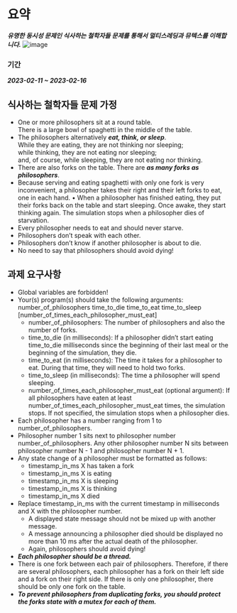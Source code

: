 # 요약
***유명한 동시성 문제인 식사하는 철학자들 문제를 통해서 멀티스레딩과 뮤텍스를 이해합니다.***
![image](https://github.com/sseunghoon/42_Philosophers/assets/45088611/2dcacb73-9f75-44e5-83c8-2d947b5f5c97)

### 기간
***2023-02-11 ~ 2023-02-16***

## 식사하는 철학자들 문제 가정
- One or more philosophers sit at a round table.
<br>There is a large bowl of spaghetti in the middle of the table.
- The philosophers alternatively ***eat, think, or sleep***.<br>
While they are eating, they are not thinking nor sleeping; <br>
while thinking, they are not eating nor sleeping;<br>
and, of course, while sleeping, they are not eating nor thinking.
- There are also forks on the table. There are ***as many forks as philosophers***.
- Because serving and eating spaghetti with only one fork is very inconvenient, a
philosopher takes their right and their left forks to eat, one in each hand.
• When a philosopher has finished eating, they put their forks back on the table and
start sleeping. Once awake, they start thinking again. The simulation stops when
a philosopher dies of starvation.
- Every philosopher needs to eat and should never starve.
- Philosophers don’t speak with each other.
- Philosophers don’t know if another philosopher is about to die.
- No need to say that philosophers should avoid dying!

## 과제 요구사항
- Global variables are forbidden!
- Your(s) program(s) should take the following arguments:
number_of_philosophers time_to_die time_to_eat time_to_sleep
[number_of_times_each_philosopher_must_eat]
  - number_of_philosophers: The number of philosophers and also the number
of forks.
  - time_to_die (in milliseconds): If a philosopher didn’t start eating time_to_die
milliseconds since the beginning of their last meal or the beginning of the simulation, they die.
  - time_to_eat (in milliseconds): The time it takes for a philosopher to eat.
During that time, they will need to hold two forks.
  - time_to_sleep (in milliseconds): The time a philosopher will spend sleeping.
  - number_of_times_each_philosopher_must_eat (optional argument): If all
philosophers have eaten at least number_of_times_each_philosopher_must_eat
times, the simulation stops. If not specified, the simulation stops when a
philosopher dies.
- Each philosopher has a number ranging from 1 to number_of_philosophers.
- Philosopher number 1 sits next to philosopher number number_of_philosophers.
Any other philosopher number N sits between philosopher number N - 1 and philosopher number N + 1.
- Any state change of a philosopher must be formatted as follows:
  - timestamp_in_ms X has taken a fork
  - timestamp_in_ms X is eating
  - timestamp_in_ms X is sleeping
  - timestamp_in_ms X is thinking
  - timestamp_in_ms X died
- Replace timestamp_in_ms with the current timestamp in milliseconds
and X with the philosopher number.
  - A displayed state message should not be mixed up with another message.
  - A message announcing a philosopher died should be displayed no more than 10 ms
after the actual death of the philosopher.
  - Again, philosophers should avoid dying!
- ***Each philosopher should be a thread.***
- There is one fork between each pair of philosophers. Therefore, if there are several
philosophers, each philosopher has a fork on their left side and a fork on their right
side. If there is only one philosopher, there should be only one fork on the table.
- ***To prevent philosophers from duplicating forks, you should protect the forks state
with a mutex for each of them.***

